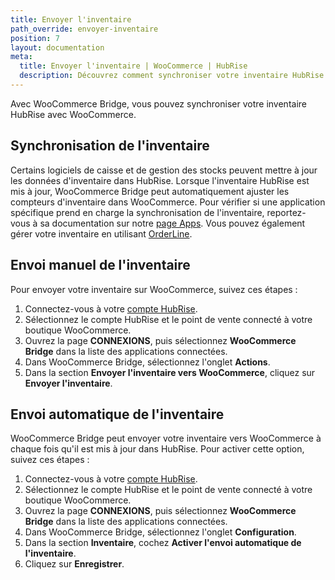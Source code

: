 ```yaml
---
title: Envoyer l'inventaire
path_override: envoyer-inventaire
position: 7
layout: documentation
meta:
  title: Envoyer l'inventaire | WooCommerce | HubRise
  description: Découvrez comment synchroniser votre inventaire HubRise avec WooCommerce et masquer automatiquement les produits hors stock de votre site internet.
---
```


Avec WooCommerce Bridge, vous pouvez synchroniser votre inventaire HubRise avec WooCommerce.

## Synchronisation de l'inventaire

Certains logiciels de caisse et de gestion des stocks peuvent mettre à jour les données d'inventaire dans HubRise. Lorsque l'inventaire HubRise est mis à jour, WooCommerce Bridge peut automatiquement ajuster les compteurs d'inventaire dans WooCommerce. Pour vérifier si une application spécifique prend en charge la synchronisation de l'inventaire, reportez-vous à sa documentation sur notre [page Apps](/apps). Vous pouvez également gérer votre inventaire en utilisant [OrderLine](/apps/orderline/overview).

## Envoi manuel de l'inventaire

Pour envoyer votre inventaire sur WooCommerce, suivez ces étapes :

1. Connectez-vous à votre [compte HubRise](https://manager.hubrise.com).
2. Sélectionnez le compte HubRise et le point de vente connecté à votre boutique WooCommerce.
3. Ouvrez la page **CONNEXIONS**, puis sélectionnez **WooCommerce Bridge** dans la liste des applications connectées.
4. Dans WooCommerce Bridge, sélectionnez l'onglet **Actions**.
5. Dans la section **Envoyer l'inventaire vers WooCommerce**, cliquez sur **Envoyer l'inventaire**.

## Envoi automatique de l'inventaire

WooCommerce Bridge peut envoyer votre inventaire vers WooCommerce à chaque fois qu'il est mis à jour dans HubRise. Pour activer cette option, suivez ces étapes :

1. Connectez-vous à votre [compte HubRise](https://manager.hubrise.com).
2. Sélectionnez le compte HubRise et le point de vente connecté à votre boutique WooCommerce.
3. Ouvrez la page **CONNEXIONS**, puis sélectionnez **WooCommerce Bridge** dans la liste des applications connectées.
4. Dans WooCommerce Bridge, sélectionnez l'onglet **Configuration**.
5. Dans la section **Inventaire**, cochez **Activer l'envoi automatique de l'inventaire**.
6. Cliquez sur **Enregistrer**.

